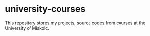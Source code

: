 # university-courses
This repository stores my projects, source codes from courses at the University of Miskolc.
